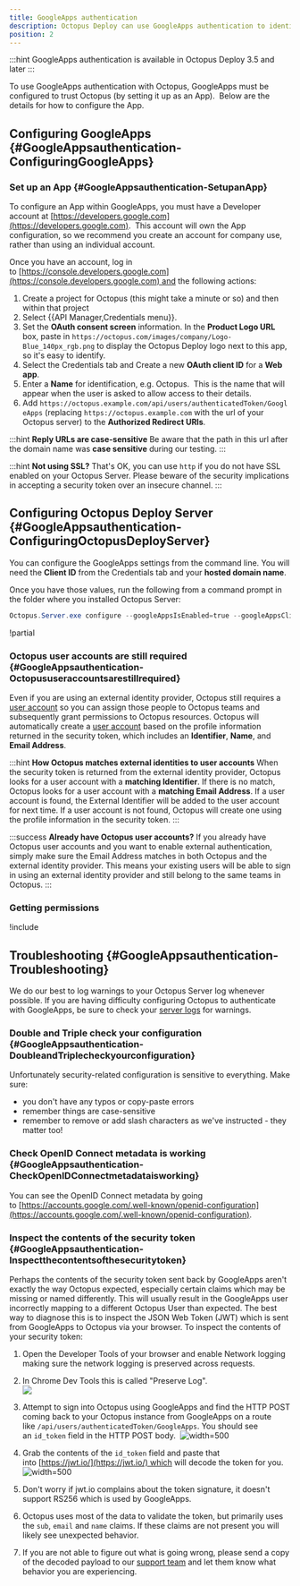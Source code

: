 ```yaml
---
title: GoogleApps authentication
description: Octopus Deploy can use GoogleApps authentication to identify users.
position: 2
---
```


:::hint
GoogleApps authentication is available in Octopus Deploy 3.5 and later
:::

To use GoogleApps authentication with Octopus, GoogleApps must be configured to trust Octopus (by setting it up as an App).  Below are the details for how to configure the App.

## Configuring GoogleApps {#GoogleAppsauthentication-ConfiguringGoogleApps}

### Set up an App {#GoogleAppsauthentication-SetupanApp}

To configure an App within GoogleApps, you must have a Developer account at [https://developers.google.com](https://developers.google.com).  This account will own the App configuration, so we recommend you create an account for company use, rather than using an individual account.

Once you have an account, log in to [https://console.developers.google.com](https://console.developers.google.com) and the following actions:

1. Create a project for Octopus (this might take a minute or so) and then within that project
2. Select {{API Manager,Credentials menu}}.
3. Set the **OAuth consent screen** information. In the **Product Logo URL** box, paste in `https://octopus.com/images/company/Logo-Blue_140px_rgb.png` to display the Octopus Deploy logo next to this app, so it's easy to identify.
4. Select the Credentials tab and Create a new **OAuth client ID** for a **Web app**.
5. Enter a **Name** for identification, e.g. Octopus.  This is the name that will appear when the user is asked to allow access to their details.
6. Add `https://octopus.example.com/api/users/authenticatedToken/GoogleApps` (replacing `https://octopus.example.com` with the url of your Octopus server) to the **Authorized Redirect URIs**.

:::hint
**Reply URLs are case-sensitive**
Be aware that the path in this url after the domain name was **case sensitive** during our testing.
:::

:::hint
**Not using SSL?**
That's OK, you can use `http` if you do not have SSL enabled on your Octopus Server. Please beware of the security implications in accepting a security token over an insecure channel.
:::

## Configuring Octopus Deploy Server {#GoogleAppsauthentication-ConfiguringOctopusDeployServer}

You can configure the GoogleApps settings from the command line. You will need the **Client ID** from the Credentials tab and your **hosted domain name**.

Once you have those values, run the following from a command prompt in the folder where you installed Octopus Server:

```powershell
Octopus.Server.exe configure --googleAppsIsEnabled=true --googleAppsClientId=ClientID --googleAppsHostedDomain=yourdomain.com
```

!partial <settings>

### Octopus user accounts are still required {#GoogleAppsauthentication-Octopususeraccountsarestillrequired}

Even if you are using an external identity provider, Octopus still requires a [user account](/docs/administration/managing-users-and-teams/index.md) so you can assign those people to Octopus teams and subsequently grant permissions to Octopus resources. Octopus will automatically create a [user account](/docs/administration/managing-users-and-teams/index.md) based on the profile information returned in the security token, which includes an **Identifier**, **Name**, and **Email Address**.

:::hint
**How Octopus matches external identities to user accounts**
When the security token is returned from the external identity provider, Octopus looks for a user account with a **matching Identifier**. If there is no match, Octopus looks for a user account with a **matching Email Address**. If a user account is found, the External Identifier will be added to the user account for next time. If a user account is not found, Octopus will create one using the profile information in the security token.
:::

:::success
**Already have Octopus user accounts?**
If you already have Octopus user accounts and you want to enable external authentication, simply make sure the Email Address matches in both Octopus and the external identity provider. This means your existing users will be able to sign in using an external identity provider and still belong to the same teams in Octopus.
:::

### Getting permissions

!include <admin-user>

## Troubleshooting {#GoogleAppsauthentication-Troubleshooting}

We do our best to log warnings to your Octopus Server log whenever possible. If you are having difficulty configuring Octopus to authenticate with GoogleApps, be sure to check your [server logs](/docs/support/log-files.md) for warnings.

### Double and Triple check your configuration {#GoogleAppsauthentication-DoubleandTriplecheckyourconfiguration}

Unfortunately security-related configuration is sensitive to everything. Make sure:

- you don't have any typos or copy-paste errors
- remember things are case-sensitive
- remember to remove or add slash characters as we've instructed - they matter too!

### Check OpenID Connect metadata is working {#GoogleAppsauthentication-CheckOpenIDConnectmetadataisworking}

You can see the OpenID Connect metadata by going to [https://accounts.google.com/.well-known/openid-configuration](https://accounts.google.com/.well-known/openid-configuration).

### Inspect the contents of the security token {#GoogleAppsauthentication-Inspectthecontentsofthesecuritytoken}

Perhaps the contents of the security token sent back by GoogleApps aren't exactly the way Octopus expected, especially certain claims which may be missing or named differently. This will usually result in the GoogleApps user incorrectly mapping to a different Octopus User than expected. The best way to diagnose this is to inspect the JSON Web Token (JWT) which is sent from GoogleApps to Octopus via your browser. To inspect the contents of your security token:

1. Open the Developer Tools of your browser and enable Network logging making sure the network logging is preserved across requests.
2. In Chrome Dev Tools this is called "Preserve Log".  
   ![](/docs/images/5670656/5866122.png)
3. Attempt to sign into Octopus using GoogleApps and find the HTTP POST coming back to your Octopus instance from GoogleApps on a route like `/api/users/authenticatedToken/GoogleApps`. You should see an `id_token` field in the HTTP POST body. 
   ![](/docs/images/5670664/5866125.png "width=500")
4. Grab the contents of the `id_token` field and paste that into [https://jwt.io/](https://jwt.io/) which will decode the token for you.  
   ![](/docs/images/5670656/5866123.png "width=500")

5. Don't worry if jwt.io complains about the token signature, it doesn't support RS256 which is used by GoogleApps.
6. Octopus uses most of the data to validate the token, but primarily uses the `sub`, `email` and `name` claims. If these claims are not present you will likely see unexpected behavior.
7. If you are not able to figure out what is going wrong, please send a copy of the decoded payload to our [support team](https://octopus.com/support) and let them know what behavior you are experiencing.
